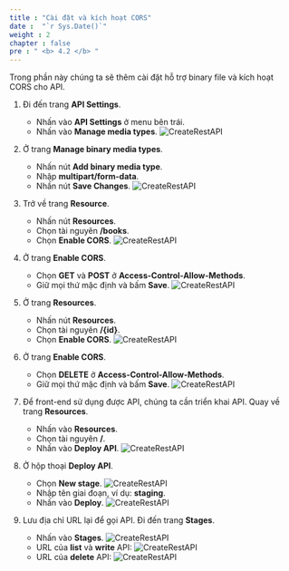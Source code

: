 ```yaml
---
title : "Cài đặt và kích hoạt CORS"
date :  "`r Sys.Date()`" 
weight : 2
chapter : false
pre : " <b> 4.2 </b> "
---
```

Trong phần này chúng ta sẽ thêm cài đặt hỗ trợ binary file và kích hoạt CORS cho API.

1. Đi đến trang **API Settings**.
    - Nhấn vào **API Settings** ở menu bên trái.
    - Nhấn vào **Manage media types**.
![CreateRestAPI](/000079-Book-store-Book-store-front-end-code-calling-API-Gateway/images/temp/1/65.png?width=90pc)

2. Ở trang **Manage binary media types**.
    - Nhấn nút **Add binary media type**.
    - Nhập **multipart/form-data**.
    - Nhấn nút **Save Changes**.
![CreateRestAPI](/000079-Book-store-Book-store-front-end-code-calling-API-Gateway/images/temp/1/66.png?width=90pc)

3. Trở về trang **Resource**.
    - Nhấn nút **Resources**.
    - Chọn tài nguyên **/books**.
    - Chọn **Enable CORS**.
![CreateRestAPI](/000079-Book-store-Book-store-front-end-code-calling-API-Gateway/images/temp/1/67.png?width=90pc)

4. Ở trang **Enable CORS**.
    - Chọn **GET** và **POST** ở **Access-Control-Allow-Methods**.
    - Giữ mọi thứ mặc định và bấm **Save**.
![CreateRestAPI](/000079-Book-store-Book-store-front-end-code-calling-API-Gateway/images/temp/1/68.png?width=90pc)

5. Ở trang **Resources**.
    - Nhấn nút **Resources**.
    - Chọn tài nguyên **/{id}**.
    - Chọn **Enable CORS**.
![CreateRestAPI](/000079-Book-store-Book-store-front-end-code-calling-API-Gateway/images/temp/1/69.png?width=90pc)

6. Ở trang **Enable CORS**.
    - Chọn **DELETE** ở **Access-Control-Allow-Methods**.
    - Giữ mọi thứ mặc định và bấm **Save**.
![CreateRestAPI](/000079-Book-store-Book-store-front-end-code-calling-API-Gateway/images/temp/1/70.png?width=90pc)

7. Để front-end sử dụng được API, chúng ta cần triển khai API. Quay về trang **Resources**.
    - Nhấn vào **Resources**.
    - Chọn tài nguyên **/**.
    - Nhấn vào **Deploy API**.
![CreateRestAPI](/000079-Book-store-Book-store-front-end-code-calling-API-Gateway/images/temp/1/71.png?width=90pc)

10. Ở hộp thoại **Deploy API**.
    - Chọn **New stage**.
  ![CreateRestAPI](/000079-Book-store-Book-store-front-end-code-calling-API-Gateway/images/temp/1/72.png?width=90pc)
    - Nhập tên giai đoạn, ví dụ: **staging**.
    - Nhấn vào **Deploy**.
  ![CreateRestAPI](/000079-Book-store-Book-store-front-end-code-calling-API-Gateway/images/temp/1/73.png?width=90pc)

12. Lưu địa chỉ URL lại để gọi API. Đi đến trang **Stages**.
    - Nhấn vào **Stages**.
  ![CreateRestAPI](/000079-Book-store-Book-store-front-end-code-calling-API-Gateway/images/temp/1/74.png?width=90pc)
    - URL của **list** và **write** API:
  ![CreateRestAPI](/000079-Book-store-Book-store-front-end-code-calling-API-Gateway/images/temp/1/75.png?width=90pc)
    - URL của **delete** API:
  ![CreateRestAPI](/000079-Book-store-Book-store-front-end-code-calling-API-Gateway/images/temp/1/76.png?width=90pc)